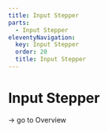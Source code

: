 ```yaml
---
title: Input Stepper
parts:
  - Input Stepper
eleventyNavigation:
  key: Input Stepper
  order: 20
  title: Input Stepper
---
```


# Input Stepper

-> go to Overview
